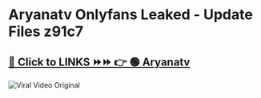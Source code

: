 
 # Aryanatv Onlyfans Leaked - Update Files z91c7

## <h2><a href="https://clipsfans.com/Aryanatv&ref=git">🔗 Click to LINKS ⏩⏩ 👉 🟢 Aryanatv </a></h2>

<a href="https://clipsfans.com/Aryanatv&ref=git" rel="nofollow" data-target="animated-image.originalLink"><img src="https://i.ibb.co.com/xMMVF88/686577567.gif" alt="Viral Video Original" style="max-width: 100%; display: inline-block;" data-target="animated-image.originalImage"></a>

